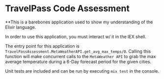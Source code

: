 # TravelPass Code Assessment
**This is a barebones application used to show my understanding of the Elixir language.

In order to use this application, you must interact w/ it in the IEX shell.

The entry point for this application is `TravelPassAssessment.MetaWeatherAPI.get_avg_max_temps/0`. Calling this function will make concurrent calls to the `MetaWeather API` to grab the max average temperature during a 6-Day forecast period for the given cities.

Unit tests are included and can be run by executing `mix test` in the console.



